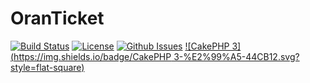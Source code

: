 # OranTicket
[![Build Status](http://img.shields.io/travis/OranTicket/Site-Web/.svg?style=flat-square)](https://travis-ci.org/OranTicket/Site-Web/)
[![License](https://img.shields.io/github/downloads/OranTicket/Site-Web/latest/total.svg)]()
[![Github Issues](http://githubbadges.herokuapp.com/OranTicket/Site-Web/issues.svg?style=flat-square)](https://github.com/OranTicket/Site-Web/issues)
[![CakePHP 3](https://img.shields.io/badge/CakePHP 3-%E2%99%A5-44CB12.svg?style=flat-square)](http://cakephp.org)